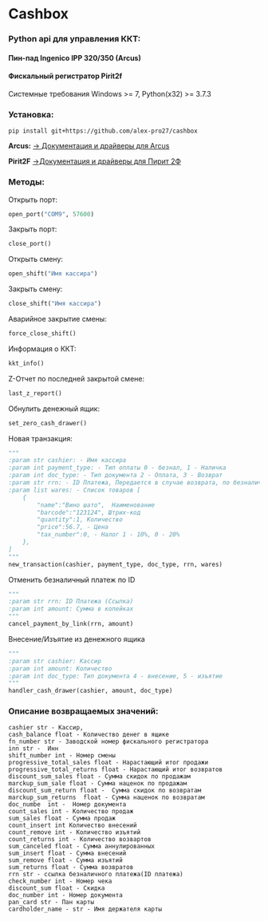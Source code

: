 # Cashbox
### Python api для управления ККТ:
#### Пин-пад Ingenico IPP 320/350 (Arcus)
#### Фискальный регистратор Pirit2f

Системные требования Windows >= 7, Python(x32) >= 3.7.3

### Установка:

```
pip install git+https://github.com/alex-pro27/cashbox
```

**Arcus:**
<a target="_blank" href="http://ftp.f-trade.ru/Payment_terminals/Ingenico_ICT220-250/Integration/arcus2-setup/">-> Документация и драйверы для Arcus</a>

**Pirit2F**
<a target="_blank" href="https://www.crystals.ru/support/download/kkt-pirit-2f">->Документация и драйверы для Пирит 2Ф</a>

### Методы:
Открыть порт:
```python
open_port("COM9", 57600)
```
Закрыть порт:
```python
close_port()
```
Открыть смену:
```python
open_shift("Имя кассира")
```
Закрыть смену:
```python
close_shift("Имя кассира")
```
Аварийное закрытие смены:
```python
force_close_shift()
```
Информация о ККТ:
```python
kkt_info()
```
Z-Отчет по последней закрытой смене:
```python
last_z_report()
```
Обнулить денежный ящик:
```python
set_zero_cash_drawer()
```
Новая транзакция:
```python
"""
:param str cashier: - Имя кассира
:param int payment_type: - Тип оплаты 0 - безнал, 1 - Наличка
:param int doc_type: - Тип документа 2 - Оплата, 3 - Возврат
:param str rrn: - ID Платежа, Передается в случае возврата, по безналичному платежу, в остальных случаях, пустая строка ""
:param list wares: - Список товаров [
	{
		"name":"Вино шато",  Наименование
		"barcode":"123124", Штрих-код
		"quantity":1, Количество
		"price":56.7, - Цена
		"tax_number":0, - Налог 1 - 10%, 0 - 20%
	},
]
"""
new_transaction(cashier, payment_type, doc_type, rrn, wares)
```
Отменить безналичный платеж по ID
```python
"""
:param str rrn: ID Платежа (Ссылка)
:param int amount: Сумма в копейках
"""
cancel_payment_by_link(rrn, amount)
```
Внесение/Изъятие из денежного ящика
```python
"""
:param str cashier: Кассир
:param int amount: Количество
:param int doc_type: Тип документа 4 - внесение, 5 - изъятие
"""
handler_cash_drawer(cashier, amount, doc_type)
```

### Описание возвращаемых значений:
```
cashier str - Кассир,
cash_balance float - Количество денег в ящике
fn_number str - Заводской номер фискального регистратора
inn str -  Инн
shift_number int - Номер смены
progressive_total_sales float - Нарастающий итог продажи
progressive_total_returns float - Нарастающий итог возвратов
discount_sum_sales float - Сумма скидок по продажам
marckup_sum_sale float - Сумма наценок по продажам
discount_sum_return float -  Сумма скидок по возвратам
marckup_sum_returns  float - Сумма наценок по возвратам
doc_numbe  int -  Номер документа
count_sales int - Количество продаж
sum_sales float - Сумма продаж
count_insert int Количество внесений
count_remove int - Количество изъятий
count_returns int - Количество возвартов
sum_canceled float - Сумма аннулированных
sum_insert float - Сумма внесений
sum_remove float - Сумма изъятий
sum_returns float - Сумма возвратов
rrn str - ссылка безналичного платежа(ID платежа) 
check_number int - Номер чека
discount_sum float - Скидка
doc_number int - Номер документа
pan_card str - Пан карты
cardholder_name - str - Имя держателя карты
```
